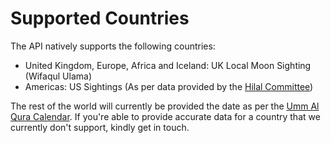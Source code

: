 # Supported Countries

The API natively supports the following countries:

- United Kingdom, Europe, Africa and Iceland:  UK Local Moon Sighting (Wifaqul Ulama)
- Americas: US Sightings (As per data provided by the [Hilal Committee](https://hilalcommittee.org/))

The rest of the world will currently be provided the date as per the [Umm Al Qura Calendar](https://en.wikipedia.org/wiki/Islamic_calendar#Saudi_Arabia's_Umm_al-Qura_calendar). If you're able to provide accurate data for a country that we currently don't support, kindly get in touch.